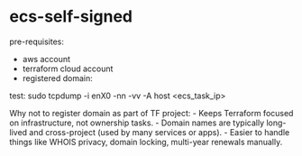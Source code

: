 # ecs-self-signed

pre-requisites:
- aws account
- terraform cloud account
- registered domain:


test:
sudo tcpdump -i enX0 -nn -vv -A host <ecs_task_ip>



Why not to register domain as part of TF project:
    - Keeps Terraform focused on infrastructure, not ownership tasks.
    - Domain names are typically long-lived and cross-project (used by many services or apps).
    - Easier to handle things like WHOIS privacy, domain locking, multi-year renewals manually.